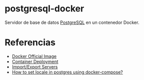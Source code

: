 # postgresql-docker

Servidor de base de datos [PostgreSQL](https://www.postgresql.org) en un contenedor Docker.

# Referencias

- [Docker Official Image](https://hub.docker.com/_/postgres)
- [Container Deployment](https://www.pgadmin.org/docs/pgadmin4/latest/container_deployment.html)
- [Import/Export Servers](https://www.pgadmin.org/docs/pgadmin4/latest/import_export_servers.html#json-format)
- [How to set locale in postgres using docker-compose?](https://stackoverflow.com/a/79101834)
